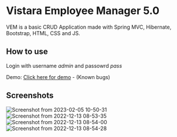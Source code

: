 # Vistara Employee Manager 5.0
VEM is a basic CRUD Application made with Spring MVC, Hibernate, Bootstrap, HTML, CSS and JS.

## How to use
Login with username *admin* and passowrd *pass*

Demo: [Click here for demo](https://bit.ly/aws-top) - (Known bugs)

## Screenshots
![Screenshot from 2023-02-05 10-50-31](https://user-images.githubusercontent.com/53462309/216803142-1d587e83-e80e-4691-94e7-d978d8422e3c.png)
![Screenshot from 2022-12-13 08-53-35](https://user-images.githubusercontent.com/53462309/207220421-efcbff8c-3d39-450a-bf1a-48002b8a7174.png)
![Screenshot from 2022-12-13 08-54-00](https://user-images.githubusercontent.com/53462309/207220422-6af8f015-a852-4aa0-83c8-83d803d7601d.png)
![Screenshot from 2022-12-13 08-54-28](https://user-images.githubusercontent.com/53462309/207220425-8fc7ad2f-9187-42f4-b0e3-6938afc19e7d.png)
